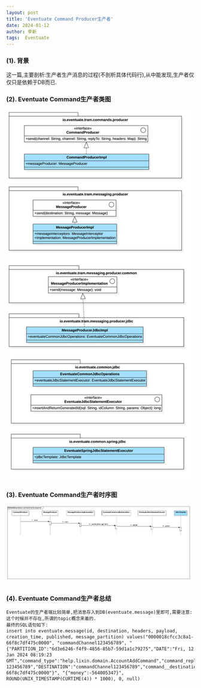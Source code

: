 ```yaml
---
layout: post
title: 'Eventuate Command Producer生产者' 
date: 2024-01-12
author: 李新
tags:  Eventuate
---
```


### (1). 背景

这一篇,主要剖析:生产者生产消息的过程(不剖析具体代码行),从中能发现,生产者仅仅只是依赖于DB而已. 

### (2). Eventuate Command生产者类图

![Eventuate Command生产者类图](/assets/eventuate/imgs/producer-command-send.jpg)

### (3). Eventuate Command生产者时序图

![Eventuate Command生产者时序图](/assets/eventuate/imgs/producer-command-send-sequence.jpg)

### (4). Eventuate Command生产者总结
```
Eventuate的生产者端比较简单,把消息存入到DB(eventuate.message)里即可,需要注意:这个时候并不存在,所谓的topic概念来着的. 
最终的SQL语句如下: 
insert into eventuate.message(id, destination, headers, payload, creation_time, published, message_partition) values("0000018cfcc3c8a1-66f8c7df475c0000", "commandChannel123456789", "{"PARTITION_ID":"6d3e6246-f4f9-4856-85b7-59d1a1c79275","DATE":"Fri, 12 Jan 2024 08:19:23 GMT","command_type":"help.lixin.domain.AccountAddCommand","command_reply_to":"replyChannel-123456789","DESTINATION":"commandChannel123456789","command__destination":"commandChannel123456789","ID":"0000018cfcc3c8a1-66f8c7df475c0000"}", "{"money":-564005347}", ROUND(UNIX_TIMESTAMP(CURTIME(4)) * 1000), 0, null)
```
